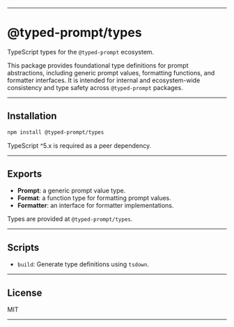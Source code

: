 
---

# @typed-prompt/types

TypeScript types for the `@typed-prompt` ecosystem.

This package provides foundational type definitions for prompt abstractions, including generic prompt values, formatting functions, and formatter interfaces. It is intended for internal and ecosystem-wide consistency and type safety across `@typed-prompt` packages.

---

## Installation

```sh
npm install @typed-prompt/types
```

TypeScript ^5.x is required as a peer dependency.

---

## Exports

- **Prompt**: a generic prompt value type.
- **Format**: a function type for formatting prompt values.
- **Formatter**: an interface for formatter implementations.

Types are provided at `@typed-prompt/types`.

---

## Scripts

- `build`: Generate type definitions using `tsdown`.

---

## License

MIT

---
